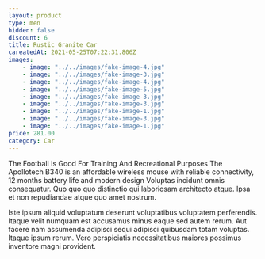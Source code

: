 ```yaml
---
layout: product
type: men
hidden: false
discount: 6
title: Rustic Granite Car
careatedAt: 2021-05-25T07:22:31.806Z
images:
    - image: "../../images/fake-image-4.jpg"
    - image: "../../images/fake-image-3.jpg"
    - image: "../../images/fake-image-4.jpg"
    - image: "../../images/fake-image-5.jpg"
    - image: "../../images/fake-image-3.jpg"
    - image: "../../images/fake-image-3.jpg"
    - image: "../../images/fake-image-1.jpg"
    - image: "../../images/fake-image-3.jpg"
    - image: "../../images/fake-image-1.jpg"
price: 281.00
category: Car
---
```

The Football Is Good For Training And Recreational Purposes
The Apollotech B340 is an affordable wireless mouse with reliable connectivity, 12 months battery life and modern design
Voluptas incidunt omnis consequatur. Quo quo quo distinctio qui laboriosam architecto atque. Ipsa et non repudiandae atque quo amet nostrum.
 Iste ipsum aliquid voluptatum deserunt voluptatibus voluptatem perferendis. Itaque velit numquam est accusamus minus eaque sed autem rerum. Aut facere nam assumenda adipisci sequi adipisci quibusdam totam voluptas. Itaque ipsum rerum. Vero perspiciatis necessitatibus maiores possimus inventore magni provident.
